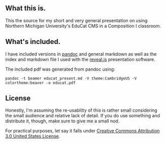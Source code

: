 ## What this is.

This the source for my short and very general presentation on using Northern Michigan University's EduCat CMS in a Composition I classroom.

## What's included.

I have included versions in [pandoc](http://johnmacfarlane.net/pandoc/) and general markdown as well as the index and markdown file I used with the [reveal.js](http://lab.hakim.se/reveal-js/) presentation software.

The included pdf was generated from pandoc using:

```shell
pandoc -t beamer educat_present.md -V theme:CambridgeUS -V colortheme:beaver -o educat.pdf
```

## License

Honestly, I'm assuming the re-usability of this is rather small considering the small audience and relative lack of detail. If you do use something and distribute it, though, make sure to give me a small nod.

For practical purposes, let say it falls under [Creative Commons Attribution 3.0 United States License](http://creativecommons.org/licenses/by/3.0/us/deed.en_US).
